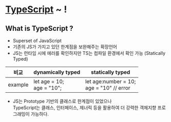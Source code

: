 # [TypeScript](https://www.typescriptlang.org/) ~ !

## What is TypeScript ? 
- Superset of JavaScript
- 기존의 JS가 가지고 있던 한계점을 보완해주는 확장언어  
- JS는 런타임 시에 에러를 확인하지만 TS는 컴파일 환경에서 확인 가능 (Statically Typed)  

|비교|dynamically typed|statically typed|
|------|---|---|
|example| let age = 10; <br/>age = "10";|let age:number = 10; </br>age = "10" // error|

- JS는 Prototype 기반의 클래스로 한계점이 있었으나  
  TypeScript는 클래스, 인터페이스, 제너릭 등을 활용하여 더 강력한 객체지향 프로그래밍이 가능하다.